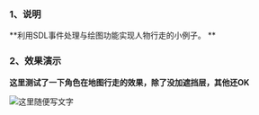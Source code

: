 ### 1、说明
**利用SDL事件处理与绘图功能实现人物行走的小例子。 **
 
### 2、效果演示
**这里测试了一下角色在地图行走的效果，除了没加遮挡层，其他还OK**

![这里随便写文字](https://github.com/clw5180/SDL2.0-Tour-of-Game-Development/blob/master/screenshot.png)  
  

